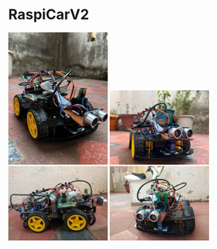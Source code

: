 # RaspiCarV2

<img src="Images/IMG-0032.jpg" width="200"> <img src="Images/image2.jpeg" width="200"> 
<img src="Images/image3.jpg" width="200"> <img src="Images/image4.jpg" width="200">






